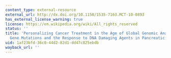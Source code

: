 ```yaml
---
content_type: external-resource
external_url: http://dx.doi.org/10.1158/1535-7163.MCT-10-0893
has_external_license_warning: true
license: https://en.wikipedia.org/wiki/All_rights_reserved
status: ''
title: 'Personalizing Cancer Treatment in the Age of Global Genomic Analyses: _PALB2_
  Gene Mutations and the Response to DNA Damaging Agents in Pancreatic Cancer'
uid: 1af23bfd-36c0-44d2-82d1-dd47c825ebdb
wayback_url: ''
---
```

